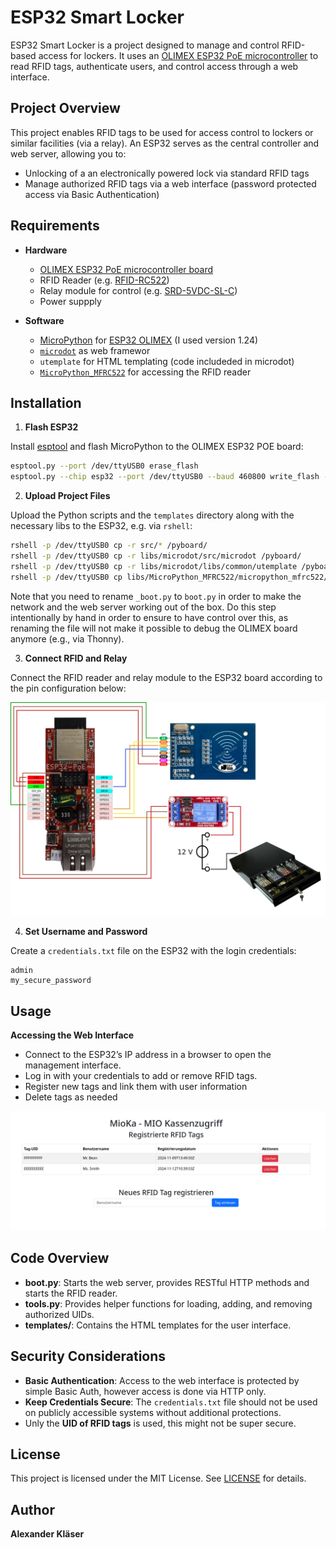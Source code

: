 # ESP32 Smart Locker

ESP32 Smart Locker is a project designed to manage and control RFID-based access for lockers. 
It uses an [OLIMEX ESP32 PoE microcontroller](https://www.olimex.com/Products/IoT/ESP32/ESP32-POE/) 
to read RFID tags, authenticate users, and control access through a web interface. 

## Project Overview

This project enables RFID tags to be used for access control to lockers or similar facilities (via a relay). 
An ESP32 serves as the central controller and web server, allowing you to:
- Unlocking of a an electronically powered lock via standard RFID tags
- Manage authorized RFID tags via a web interface (password protected access via Basic Authentication)

## Requirements

- **Hardware**
  - [OLIMEX ESP32 PoE microcontroller board](https://www.olimex.com/Products/IoT/ESP32/ESP32-POE/) 
  - RFID Reader (e.g. [RFID-RC522](https://www.amazon.de/dp/B07JLBGYQ6))
  - Relay module for control (e.g. [SRD-5VDC-SL-C](https://www.amazon.de/dp/B07XY2C5M5))
  - Power suppply

- **Software**
  - [MicroPython](https://micropython.org/download/esp32/) for [ESP32 OLIMEX](https://micropython.org/download/OLIMEX_ESP32_POE/) (I used version 1.24)
  - [`microdot`](https://microdot.readthedocs.io/en/latest/) as web framewor
  - `utemplate` for HTML templating (code includeded in microdot)
  - [`MicroPython_MFRC522`](https://github.com/vtt-info/MicroPython_MFRC522) for accessing the RFID reader
  
## Installation

1. **Flash ESP32**

Install [esptool](https://github.com/espressif/esptool) and flash MicroPython to the OLIMEX ESP32 POE board:
```bash
esptool.py --port /dev/ttyUSB0 erase_flash
esptool.py --chip esp32 --port /dev/ttyUSB0 --baud 460800 write_flash -z 0x1000 ~/Downloads/OLIMEX_ESP32_POE-20241025-v1.24.0.bin
```

2. **Upload Project Files**

Upload the Python scripts and the `templates` directory along with the necessary libs to the ESP32, e.g. via `rshell`:
```bash
rshell -p /dev/ttyUSB0 cp -r src/* /pyboard/
rshell -p /dev/ttyUSB0 cp -r libs/microdot/src/microdot /pyboard/
rshell -p /dev/ttyUSB0 cp -r libs/microdot/libs/common/utemplate /pyboard/
rshell -p /dev/ttyUSB0 cp libs/MicroPython_MFRC522/micropython_mfrc522/mfrc522.py /pyboard/
```

Note that you need to rename `_boot.py` to `boot.py` in order to make the network and the web server working out of the box.
Do this step intentionally by hand in order to ensure to have control over this, as renaming the file will not make it possible to debug the OLIMEX board anymore (e.g., via Thonny).

3. **Connect RFID and Relay**

Connect the RFID reader and relay module to the ESP32 board according to the pin configuration below:

![ESP32 Smart Locker - example layout with a cash register](./gfx/layout.png)

4. **Set Username and Password**

Create a `credentials.txt` file on the ESP32 with the login credentials:
```plaintext
admin
my_secure_password
```

## Usage

**Accessing the Web Interface**
- Connect to the ESP32’s IP address in a browser to open the management interface.
- Log in with your credentials to add or remove RFID tags.
- Register new tags and link them with user information
- Delete tags as needed

![ESP32 Smart Locker - Web UI screenshot for RFID tag management](./gfx/screenshot_web_ui.png)

## Code Overview

- **boot.py**: Starts the web server, provides RESTful HTTP methods and starts the RFID reader.
- **tools.py**: Provides helper functions for loading, adding, and removing authorized UIDs.
- **templates/**: Contains the HTML templates for the user interface.

## Security Considerations

- **Basic Authentication**: Access to the web interface is protected by simple Basic Auth, however access is done via HTTP only.
- **Keep Credentials Secure**: The `credentials.txt` file should not be used on publicly accessible systems without additional protections.
- Unly the **UID of RFID tags** is used, this might not be super secure.

## License

This project is licensed under the MIT License. See [LICENSE](LICENSE) for details.

## Author
**Alexander Kläser**
